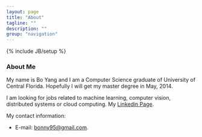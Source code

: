 ```yaml
---
layout: page
title: "About"
tagline: ""
description: ""
group: "navigation"
---
```

{% include JB/setup %}

### About Me

My name is Bo Yang and I am a Computer Science graduate of University of Central Florida. Hopefully I will get my master degree in May, 2014. 

I am looking for jobs related to machine learning, computer vision, distributed systems or cloud computing. My [Linkedin Page](https://www.linkedin.com/pub/bo-yang/21/a3/893).

My contact information:

* E-mail: bonny95@gmail.com.
